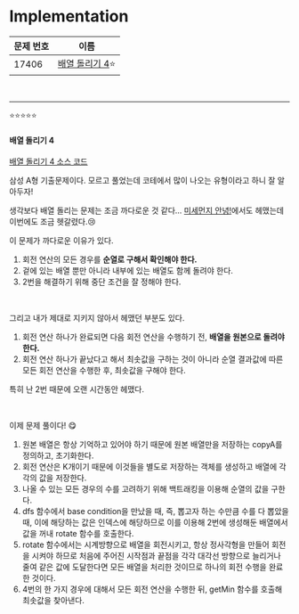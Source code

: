 # Implementation

| 문제 번호 | 이름                             |
| --------- | -------------------------------- |
| 17406     | [배열 돌리기 4](#배열-돌리기-4)⭐ |

<br>

<hr>
⭐⭐⭐⭐⭐

#### 배열 돌리기 4

[배열 돌리기 4 소스 코드](https://github.com/hjyeon-n/Algorithm_study/blob/master/BOJ/2020.11/Solution_17406.java)

삼성 A형 기출문제이다. 모르고 풀었는데 코테에서 많이 나오는 유형이라고 하니 잘 알아두자!

생각보다 배열 돌리는 문제는 조금 까다로운 것 같다... [미세먼지 안녕!](https://github.com/hjyeon-n/Algorithm_study/blob/master/Problem%20Solving/2020.10/Implementation.md#%EB%AF%B8%EC%84%B8%EB%A8%BC%EC%A7%80-%EC%95%88%EB%85%95)에서도 헤맸는데 이번에도 조금 헷갈렸다.😢

이 문제가 까다로운 이유가 있다.

1. 회전 연산의 모든 경우를 **순열로 구해서 확인해야 한다.**
2. 겉에 있는 배열 뿐만 아니라 내부에 있는 배열도 함께 돌려야 한다.
3. 2번을 해결하기 위해 중단 조건을 잘 정해야 한다.

<br>

그리고 내가 제대로 지키지 않아서 헤맸던 부분도 있다.

1. 회전 연산 하나가 완료되면 다음 회전 연산을 수행하기 전, **배열을 원본으로 돌려야 한다.**
2. 회전 연산 하나가 끝났다고 해서 최솟값을 구하는 것이 아니라 순열 결과값에 따른 모든 회전 연산을 수행한 후, 최솟값을 구해야 한다.

특히 난 2번 때문에 오랜 시간동안 헤맸다.

<br>

이제 문제 풀이다! 😋

1. 원본 배열은 항상 기억하고 있어야 하기 때문에 원본 배열만을 저장하는 copyA를 정의하고, 초기화한다.
2. 회전 연산은 K개이기 때문에 이것들을 별도로 저장하는 객체를 생성하고 배열에 각각의 값을 저장한다.
3. 나올 수 있는 모든 경우의 수를 고려하기 위해 백트래킹을 이용해 순열의 값을 구한다.
4. dfs 함수에서 base condition을 만났을 때, 즉, 뽑고자 하는 수만큼 수를 다 뽑았을 때, 이에 해당하는 값은 인덱스에 해당하므로 이를 이용해 2번에 생성해둔 배열에서 값을 꺼내 rotate 함수를 호출한다.
5. rotate 함수에서는 시계방향으로 배열을 회전시키고, 항상 정사각형을 만들어 회전을 시켜야 하므로 처음에 주어진 시작점과 끝점을 각각 대각선 방향으로 늘리거나 줄여 같은 값에 도달한다면 모든 배열을 처리한 것이므로 하나의 회전 수행을 완료한 것이다.
6. 4번의 한 가지 경우에 대해서 모든 회전 연산을 수행한 뒤, getMin 함수를 호출해 최솟값을 찾아낸다.